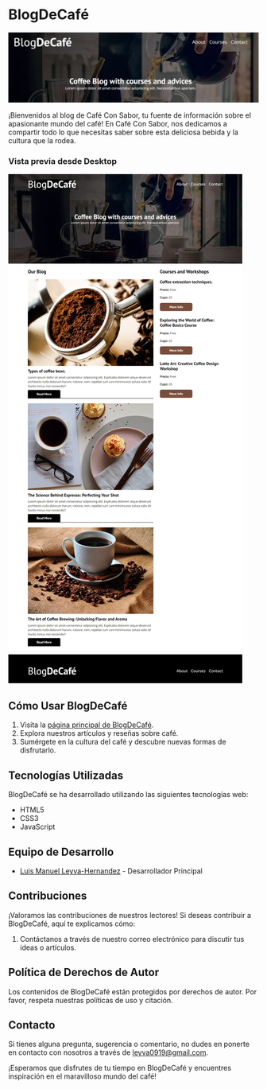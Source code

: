 # BlogDeCafé

![Banner de BlogDeCafé](img/banner.png)

¡Bienvenidos al blog de Café Con Sabor, tu fuente de información sobre el apasionante mundo del café! En Café Con Sabor, nos dedicamos a compartir todo lo que necesitas saber sobre esta deliciosa bebida y la cultura que la rodea.

### Vista previa desde Desktop

![BlogDeCafé](img/page-desktop.jpeg)

## Cómo Usar BlogDeCafé

1. Visita la [página principal de BlogDeCafé](https://leyva9.github.io/Static-Projects/blogCoffee/index.html).
2. Explora nuestros artículos y reseñas sobre café.
3. Sumérgete en la cultura del café y descubre nuevas formas de disfrutarlo.

## Tecnologías Utilizadas

BlogDeCafé se ha desarrollado utilizando las siguientes tecnologías web:

- HTML5
- CSS3
- JavaScript

## Equipo de Desarrollo

- [Luis Manuel Leyva-Hernandez](https://github.com/Leyva9) - Desarrollador Principal

## Contribuciones

¡Valoramos las contribuciones de nuestros lectores! Si deseas contribuir a BlogDeCafé, aquí te explicamos cómo:

1. Contáctanos a través de nuestro correo electrónico para discutir tus ideas o artículos.

## Política de Derechos de Autor

Los contenidos de BlogDeCafé están protegidos por derechos de autor. Por favor, respeta nuestras políticas de uso y citación.

## Contacto

Si tienes alguna pregunta, sugerencia o comentario, no dudes en ponerte en contacto con nosotros a través de [leyva0919@gmail.com](mailto:leyva0919@gmail.com).

¡Esperamos que disfrutes de tu tiempo en BlogDeCafé y encuentres inspiración en el maravilloso mundo del café!
